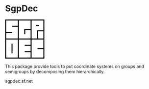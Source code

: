 # SgpDec

![SgpDec logo](https://github.com/egri-nagy/sgpdec/blob/master/doc/logo128x128.png)

This package provide tools to put coordinate systems on groups and semigroups by
decomposing them hierarchically.

sgpdec.sf.net
